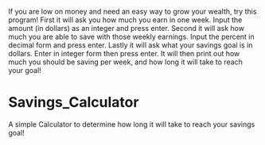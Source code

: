 If you are low on money and need an easy way to grow your wealth, try this program!
First it will ask you how much you earn in one week. Input the amount (in dollars) as an integer and press enter.
Second it will ask how much you are able to save with those weekly earnings. Input the percent in decimal form and press enter.
Lastly it will ask what your savings goal is in dollars. Enter in integer form then press enter.
It will then print out how much you should be saving per week, and how long it will take to reach your goal!

# Savings_Calculator

A simple Calculator to determine how long it will take to reach your savings goal!
